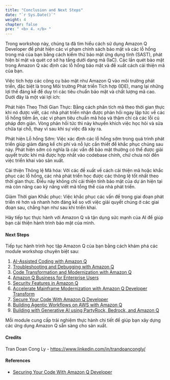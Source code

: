 ```yaml
---
title: "Conclusion and Next Steps"
date: "`r Sys.Date()`"
weight: 4
chapter: false
pre: " <b> 4. </b> "
---
```


Trong workshop này, chúng ta đã tìm hiểu cách sử dụng Amazon Q Developer để phát hiện các vi phạm chính sách bảo mật và các lỗ hổng trong mã của bạn bằng cách kiểm thử bảo mật ứng dụng tĩnh (SAST), phát hiện bí mật và quét cơ sở hạ tầng dưới dạng mã (IaC). Các lần quét bảo mật trong Amazon Q xác định các lỗ hổng bảo mật và đề xuất cách cải thiện mã của bạn.

Việc tích hợp các công cụ bảo mật như Amazon Q vào môi trường phát triển, đặc biệt là trong Môi trường Phát triển Tích hợp (IDE), mang lại những lợi thế đáng kể để duy trì các tiêu chuẩn bảo mật và chất lượng mã cao. Dưới đây là một vài lợi ích:

Phát hiện Theo Thời Gian Thực: Bằng cách phân tích mã theo thời gian thực khi nó được viết, các nhà phát triển nhận được phản hồi ngay lập tức về các lỗ hổng tiềm ẩn, các vi phạm tiêu chuẩn mã hóa và thậm chí cả các lỗi cú pháp đơn giản. Vòng phản hồi tức thì này khuyến khích việc học hỏi và sửa chữa tại chỗ, thay vì sau khi sự việc đã xảy ra.

Phát hiện Lỗ hổng Sớm: Việc xác định các lỗ hổng sớm trong quá trình phát triển giúp giảm đáng kể chi phí và nỗ lực cần thiết để khắc phục chúng sau này. Phát hiện sớm có nghĩa là các vấn đề bảo mật thường có thể được giải quyết trước khi mã được hợp nhất vào codebase chính, chứ chưa nói đến việc triển khai vào sản xuất.

Cải thiện Thông lệ Mã hóa: Với các đề xuất về cách cải thiện mã hoặc khắc phục các lỗ hổng, các nhà phát triển học được các thông lệ tốt nhất theo thời gian thực. Điều này không chỉ cải thiện tính bảo mật của dự án hiện tại mà còn nâng cao kỹ năng viết mã tổng thể của nhà phát triển.

Giảm Thời gian Khắc phục: Việc khắc phục các vấn đề trong giai đoạn phát triển rẻ hơn và nhanh hơn đáng kể so với việc giải quyết chúng ở các giai đoạn sau, chẳng hạn như sau khi triển khai.

Hãy tiếp tục thực hành với Amazon Q và tận dụng sức mạnh của AI để giúp bạn cải thiện hành trình bảo mật của mình.

#### Next Steps

Tiếp tục hành trình học tập Amazon Q của bạn bằng cách khám phá các module workshop chuyên biệt sau:

1. [AI-Assisted Coding with Amazon Q]()
2. [Troubleshooting and Debugging with Amazon Q]()
3. [Code Transformation and Modernization with Amazon Q]()
4. [Amazon Q Business for Enterprise Users]()
5. [Security Features in Amazon Q]()
6. [Accelerate Mainframe Modernization with Amazon Q Developer Transform]()
7. [Secure Your Code With Amazon Q Developer]()
8. [Building Agentic Workflows on AWS with Amazon Q]()
9. [Building with Generative AI using PartyRock, Bedrock, and Amazon Q]()

Mỗi module cung cấp trải nghiệm thực hành chi tiết để giúp bạn xây dựng các ứng dụng Amazon Q sẵn sàng cho sản xuất.

#### Credits

Tran Doan Cong Ly - https://www.linkedin.com/in/trandoancongly/

#### References

- [Securing Your Code With Amazon Q Developer](https://catalog.us-east-1.prod.workshops.aws/workshops/fe2c944b-f014-44d6-a243-1fc2e30b5f73/en-US)
